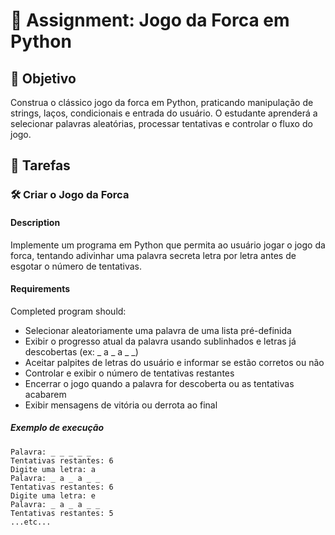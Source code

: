
# 📘 Assignment: Jogo da Forca em Python

## 🎯 Objetivo

Construa o clássico jogo da forca em Python, praticando manipulação de strings, laços, condicionais e entrada do usuário. O estudante aprenderá a selecionar palavras aleatórias, processar tentativas e controlar o fluxo do jogo.

## 📝 Tarefas

### 🛠️ Criar o Jogo da Forca

#### Description
Implemente um programa em Python que permita ao usuário jogar o jogo da forca, tentando adivinhar uma palavra secreta letra por letra antes de esgotar o número de tentativas.

#### Requirements
Completed program should:

- Selecionar aleatoriamente uma palavra de uma lista pré-definida
- Exibir o progresso atual da palavra usando sublinhados e letras já descobertas (ex: _ a _ a _ _)
- Aceitar palpites de letras do usuário e informar se estão corretos ou não
- Controlar e exibir o número de tentativas restantes
- Encerrar o jogo quando a palavra for descoberta ou as tentativas acabarem
- Exibir mensagens de vitória ou derrota ao final

##### Exemplo de execução
```
Palavra: _ _ _ _ _
Tentativas restantes: 6
Digite uma letra: a
Palavra: _ a _ a _ _
Tentativas restantes: 6
Digite uma letra: e
Palavra: _ a _ a _ _
Tentativas restantes: 5
...etc...
```
